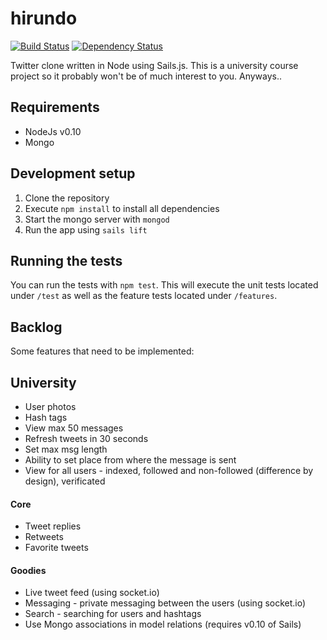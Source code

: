 # hirundo

[![Build Status](https://travis-ci.org/s2gatev/hirundo.png?branch=master)](https://travis-ci.org/s2gatev/hirundo)
[![Dependency Status](https://gemnasium.com/s2gatev/hirundo.png)](https://gemnasium.com/s2gatev/hirundo)

Twitter clone written in Node using Sails.js. This is a university course project so it probably won't be of much interest to you. Anyways..

## Requirements
* NodeJs v0.10
* Mongo

## Development setup
1. Clone the repository
2. Execute `npm install` to install all dependencies
3. Start the mongo server with `mongod`
4. Run the app using `sails lift`

## Running the tests
You can run the tests with `npm test`. This will execute the unit tests located under `/test` as well as the feature tests located under `/features`.

## Backlog
Some features that need to be implemented:

## University
* User photos
* Hash tags
* View max 50 messages
* Refresh tweets in 30 seconds
* Set max msg length
* Ability to set place from where the message is sent
* View for all users - indexed, followed and non-followed (difference by design), verificated

#### Core
* Tweet replies
* Retweets
* Favorite tweets

#### Goodies
* Live tweet feed (using socket.io)
* Messaging - private messaging between the users (using socket.io)
* Search - searching for users and hashtags
* Use Mongo associations in model relations (requires v0.10 of Sails)
